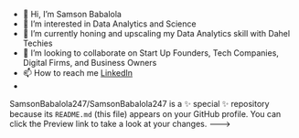 - 👋 Hi, I’m Samson Babalola
- 👀 I’m interested in Data Analytics and Science
- 🌱 I’m currently honing and upscaling my Data Analytics skill with Dahel Techies
- 💞️ I’m looking to collaborate on Start Up Founders, Tech Companies, Digital Firms, and Business Owners
- 📫 How to reach me [LinkedIn](http://linkedin.com/in/samsonbabalola7)
- 
SamsonBabalola247/SamsonBabalola247 is a ✨ special ✨ repository because its `README.md` (this file) appears on your GitHub profile.
You can click the Preview link to take a look at your changes.
--->

